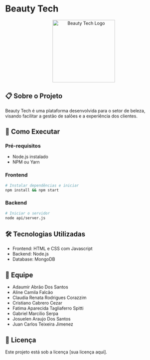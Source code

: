 # Beauty Tech

<p align="center">
  <img src="./assets/logo.png" alt="Beauty Tech Logo" width="200"/>
</p>

## 📋 Sobre o Projeto

Beauty Tech é uma plataforma desenvolvida para o setor de beleza, visando facilitar a gestão de salões e a experiência dos clientes.

## 🚀 Como Executar

### Pré-requisitos
- Node.js instalado
- NPM ou Yarn

### Frontend
```bash
# Instalar dependências e iniciar
npm install && npm start
```

### Backend
```bash
# Iniciar o servidor
node api/server.js
```

## 🛠️ Tecnologias Utilizadas

- Frontend: HTML e CSS com Javascript
- Backend: Node.js
- Database: MongoDB

## 👥 Equipe

- Adaumir Abrão Dos Santos 
- Aline Camila Falcão 
- Claudia Renata Rodrigues Corazzim 
- Cristiano Cabrero Cezar 
- Fatima Aparecida Tagliaferro Spitti 
- Gabriel Marcilio Serpa 
- Josuelen Araujo Dos Santos 
- Juan Carlos Teixeira Jimenez

## 📝 Licença

Este projeto está sob a licença [sua licença aqui].